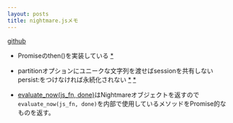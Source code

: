 ```yaml
---
layout: posts
title: nightmare.jsメモ 
---
```

[github](https://github.com/segmentio/nightmare)  

* Promiseのthen()を実装している [\*](https://github.com/segmentio/nightmare/blob/1aac3062153131391f853d24b1f74e191ed01451/lib/nightmare.js#L430-L440)  

* partitionオプションにユニークな文字列を渡せばsessionを共有しないpersist:をつけなければ永続化されない [\*](https://github.com/segmentio/nightmare#nightmareoptions)  [\*](https://github.com/electron/electron/blob/master/docs/api/browser-window.md#new-browserwindowoptions)

* [evaluate_now(js_fn, done)](https://github.com/segmentio/nightmare/blob/1aac3062153131391f853d24b1f74e191ed01451/lib/nightmare.js#L349)はNightmareオブジェクトを返すので`evaluate_now(js_fn, done)`を内部で使用しているメソッドをPromise的なものを返す。
